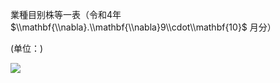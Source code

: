 業種目别株等一表（令和4年 $\\mathbf{\\nabla}.\\mathbf{\\nabla}9\\cdot\\mathbf{10}$ 月分）

(单位：)

![](https://www.nta.go.jp/tmp/0fd53228-7af4-4f96-9067-f37744e975d3/images/a3781afae7f3801647430f6fdd80f8525a41053a6c0a50e748af6f4f6ba94c8e.jpg)